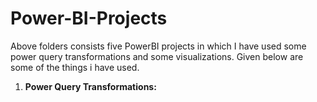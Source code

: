 # Power-BI-Projects
Above folders consists five PowerBI projects in which I have used some power query transformations and some visualizations. Given below are some of the things i have used.
1. **Power Query Transformations:**
